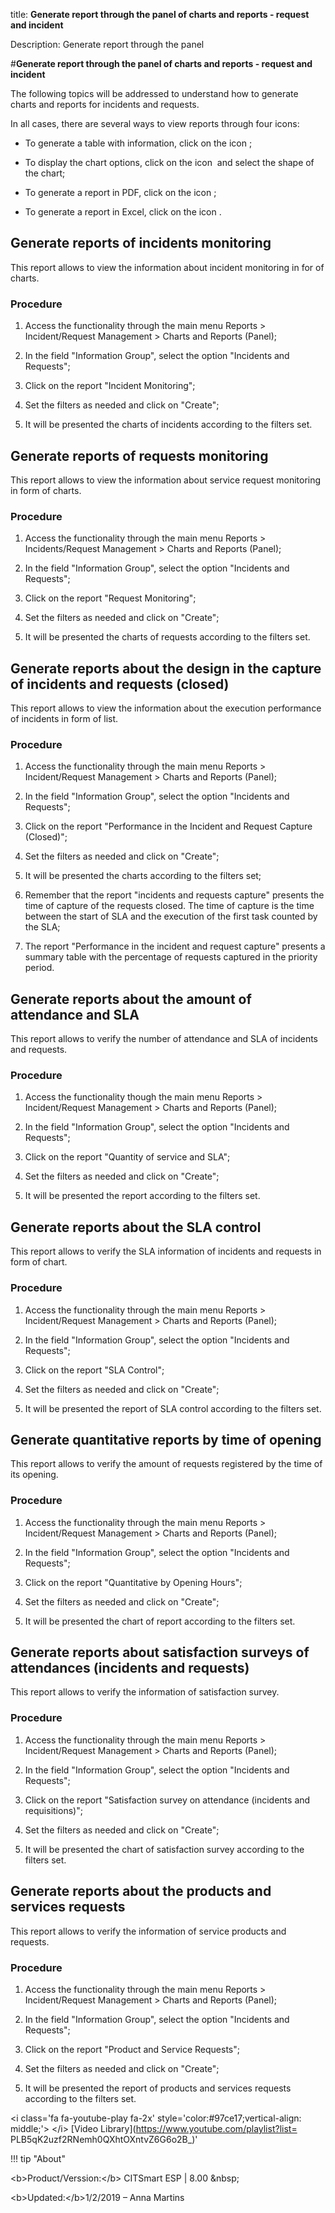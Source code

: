 title: **Generate report through the panel of charts and reports - request and
incident**

Description: Generate report through the panel

\#**Generate report through the panel of charts and reports - request and
incident**

The following topics will be addressed to understand how to generate charts and
reports for incidents and requests.

In all cases, there are several ways to view reports through four icons:

-   To generate a table with information, click on the icon ;

-   To display the chart options, click on the icon  and select the shape of the
    chart;

-   To generate a report in PDF, click on the icon ;

-   To generate a report in Excel, click on the icon .

**Generate reports of incidents monitoring**
--------------------------------------------

This report allows to view the information about incident monitoring in for of
charts.

### **Procedure**

1.  Access the functionality through the main menu Reports \> Incident/Request
    Management \> Charts and Reports (Panel);

2.  In the field "Information Group", select the option "Incidents and
    Requests";

3.  Click on the report "Incident Monitoring";

4.  Set the filters as needed and click on "Create";

5.  It will be presented the charts of incidents according to the filters set.

**Generate reports of requests monitoring**
-------------------------------------------

This report allows to view the information about service request monitoring in
form of charts.

### **Procedure**

1.  Access the functionality through the main menu Reports \> Incidents/Request
    Management \> Charts and Reports (Panel);

2.  In the field "Information Group", select the option "Incidents and
    Requests";

3.  Click on the report "Request Monitoring";

4.  Set the filters as needed and click on "Create";

5.  It will be presented the charts of requests according to the filters set.

**Generate reports about the design in the capture of incidents and requests (closed)**
---------------------------------------------------------------------------------------

This report allows to view the information about the execution performance of
incidents in form of list.

### **Procedure**

1.  Access the functionality through the main menu Reports \> Incident/Request
    Management \> Charts and Reports (Panel);

2.  In the field "Information Group", select the option "Incidents and
    Requests";

3.  Click on the report "Performance in the Incident and Request Capture
    (Closed)";

4.  Set the filters as needed and click on "Create";

5.  It will be presented the charts according to the filters set;

6.  Remember that the report "incidents and requests capture" presents the time
    of capture of the requests closed. The time of capture is the time between
    the start of SLA and the execution of the first task counted by the SLA;

7.  The report "Performance in the incident and request capture" presents a
    summary table with the percentage of requests captured in the priority
    period.

**Generate reports about the amount of attendance and SLA**
-----------------------------------------------------------

This report allows to verify the number of attendance and SLA of incidents and
requests.

### **Procedure**

1.  Access the functionality though the main menu Reports \> Incident/Request
    Management \> Charts and Reports (Panel);

2.  In the field "Information Group", select the option "Incidents and
    Requests";

3.  Click on the report "Quantity of service and SLA";

4.  Set the filters as needed and click on "Create";

5.  It will be presented the report according to the filters set.

**Generate reports about the SLA control**
------------------------------------------

This report allows to verify the SLA information of incidents and requests in
form of chart.

### **Procedure**

1.  Access the functionality through the main menu Reports \> Incident/Request
    Management \> Charts and Reports (Panel);

2.  In the field "Information Group", select the option "Incidents and
    Requests";

3.  Click on the report "SLA Control";

4.  Set the filters as needed and click on "Create";

5.  It will be presented the report of SLA control according to the filters set.

**Generate quantitative reports by time of opening**
----------------------------------------------------

This report allows to verify the amount of requests registered by the time of
its opening.

### **Procedure**

1.  Access the functionality through the main menu Reports \> Incident/Request
    Management \> Charts and Reports (Panel);

2.  In the field "Information Group", select the option "Incidents and
    Requests";

3.  Click on the report "Quantitative by Opening Hours";

4.  Set the filters as needed and click on "Create";

5.  It will be presented the chart of report according to the filters set.

**Generate reports about satisfaction surveys of attendances (incidents and requests)**
---------------------------------------------------------------------------------------

This report allows to verify the information of satisfaction survey.

### **Procedure**

1.  Access the functionality through the main menu Reports \> Incident/Request
    Management \> Charts and Reports (Panel);

2.  In the field "Information Group", select the option "Incidents and
    Requests";

3.  Click on the report "Satisfaction survey on attendance (incidents and
    requisitions)";

4.  Set the filters as needed and click on "Create";

5.  It will be presented the chart of satisfaction survey according to the
    filters set.

**Generate reports about the products and services requests**
-------------------------------------------------------------

This report allows to verify the information of service products and requests.

### **Procedure**

1.  Access the functionality through the main menu Reports \> Incident/Request
    Management \> Charts and Reports (Panel);

2.  In the field "Information Group", select the option "Incidents and
    Requests";

3.  Click on the report "Product and Service Requests";

4.  Set the filters as needed and click on "Create";

5.  It will be presented the report of products and services requests according
    to the filters set.

\<i class='fa fa-youtube-play fa-2x' style='color:\#97ce17;vertical-align:
middle;'\> \</i\> [Video Library](https://www.youtube.com/playlist?list=
PLB5qK2uzf2RNemh0QXhtOXntvZ6G6o2B_)'

!!! tip "About"

\<b\>Product/Verssion:\</b\> CITSmart ESP \| 8.00 \&nbsp;&nbsp;

\<b\>Updated:\</b\>1/2/2019 – Anna Martins
